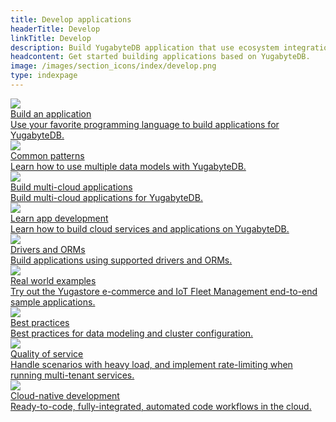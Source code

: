 ```yaml
---
title: Develop applications
headerTitle: Develop
linkTitle: Develop
description: Build YugabyteDB application that use ecosystem integrations and GraphQL.
headcontent: Get started building applications based on YugabyteDB.
image: /images/section_icons/index/develop.png
type: indexpage
---
```

<div class="row">

  <div class="col-12 col-md-6 col-lg-12 col-xl-6">
    <a class="section-link icon-offset" href="build-apps/">
      <div class="head">
        <img class="icon" src="/images/section_icons/quick_start/sample_apps.png" aria-hidden="true" />
        <div class="title">Build an application</div>
      </div>
      <div class="body">
        Use your favorite programming language to build applications for YugabyteDB.
      </div>
    </a>
  </div>

   <div class="col-12 col-md-6 col-lg-12 col-xl-6">
    <a class="section-link icon-offset" href="common-patterns/">
      <div class="head">
        <img class="icon" src="/images/section_icons/architecture/distributed_acid.png" aria-hidden="true" />
        <div class="title">Common patterns</div>
      </div>
      <div class="body">
        Learn how to use multiple data models with YugabyteDB.
      </div>
    </a>
  </div>

  <div class="col-12 col-md-6 col-lg-12 col-xl-6">
    <a class="section-link icon-offset" href="multi-cloud/">
      <div class="head">
        <img class="icon" src="/images/section_icons/quick_start/sample_apps.png" aria-hidden="true" />
        <div class="title">Build multi-cloud applications</div>
      </div>
      <div class="body">
        Build multi-cloud applications for YugabyteDB.
      </div>
    </a>
  </div>

  <div class="col-12 col-md-6 col-lg-12 col-xl-6">
    <a class="section-link icon-offset" href="learn/">
      <div class="head">
        <img class="icon" src="/images/section_icons/develop/learn.png" aria-hidden="true" />
        <div class="title">Learn app development</div>
      </div>
      <div class="body">
        Learn how to build cloud services and applications on YugabyteDB.
      </div>
    </a>
  </div>

  <div class="col-12 col-md-6 col-lg-12 col-xl-6">
    <a class="section-link icon-offset" href="../drivers-orms/">
      <div class="head">
        <img class="icon" src="/images/section_icons/explore/administer.png" aria-hidden="true" />
        <div class="title">Drivers and ORMs</div>
      </div>
      <div class="body">
        Build applications using supported drivers and ORMs.
      </div>
    </a>
  </div>

  <div class="col-12 col-md-6 col-lg-12 col-xl-6">
    <a class="section-link icon-offset" href="realworld-apps/">
      <div class="head">
        <img class="icon" src="/images/section_icons/develop/real-world-apps.png" aria-hidden="true" />
        <div class="title">Real world examples</div>
      </div>
      <div class="body">
        Try out the Yugastore e-commerce and IoT Fleet Management end-to-end sample applications.
      </div>
    </a>
  </div>

  <div class="col-12 col-md-6 col-lg-12 col-xl-6">
    <a class="section-link icon-offset" href="best-practices-ycql/">
      <div class="head">
        <img class="icon" src="/images/section_icons/develop/real-world-apps.png" aria-hidden="true" />
        <div class="title">Best practices</div>
      </div>
      <div class="body">
        Best practices for data modeling and cluster configuration.
      </div>
    </a>
  </div>

  <div class="col-12 col-md-6 col-lg-12 col-xl-6">
    <a class="section-link icon-offset" href="quality-of-service">
      <div class="head">
        <img class="icon" src="/images/section_icons/explore/fault_tolerance.png" aria-hidden="true" />
        <div class="title">Quality of service</div>
      </div>
      <div class="body">
        Handle scenarios with heavy load, and implement rate-limiting when running multi-tenant services.
      </div>
    </a>
  </div>

  <div class="col-12 col-md-6 col-lg-12 col-xl-6">
    <a class="section-link icon-offset" href="gitdev/">
      <div class="head">
        <img class="icon" src="/images/section_icons/deploy/public-clouds.png" aria-hidden="true" />
        <div class="title">Cloud-native development</div>
      </div>
      <div class="body">
        Ready-to-code, fully-integrated, automated code workflows in the cloud.
      </div>
    </a>
  </div>

<!--  <a class="section-link icon-offset" href="port-existing-apps/">
    <div class="icon">
      <i class="fa-solid fa-arrow-right-to-bracket" aria-hidden="true"></i>
    </div>
    <div class="text">
      Port Existing Apps
      <div class="caption">How you can port your existing applications to run on top of Yugabyte-DB.</div>
    </div>
  </a>-->
</div>
